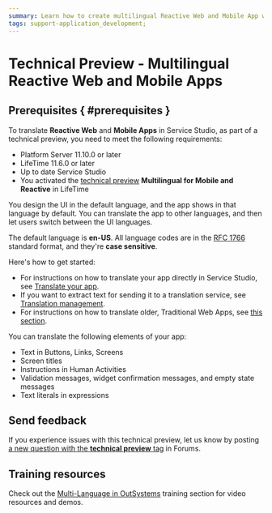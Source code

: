 ```yaml
---
summary: Learn how to create multilingual Reactive Web and Mobile App with OutSystems. This feature is a technical preview.
tags: support-application_development;
---
```


# Technical Preview - Multilingual Reactive Web and Mobile Apps

<div class="info" markdown="1">

## Prerequisites { #prerequisites }

To translate **Reactive Web** and **Mobile Apps** in Service Studio, as part of a technical preview, you need to meet the following requirements:

* Platform Server 11.10.0 or later
* LifeTime 11.6.0 or later
* Up to date Service Studio
* You activated the [technical preview](https://success.outsystems.com/Support/Enterprise_Customers/Upgrading/Technical_Preview_features) **Multilingual for Mobile and Reactive** in LifeTime

</div>

You design the UI in the default language, and the app shows in that language by default. You can translate the app to other languages, and then let users switch between the UI languages.

The default language is **en-US**. All language codes are in the [RFC 1766](https://tools.ietf.org/html/rfc1766) standard format, and they're **case sensitive**.

Here's how to get started:

* For instructions on how to translate your app directly in Service Studio, see [Translate your app](translate-your-app.md).
* If you want to extract text for sending it to a translation service, see [Translation management](translation-management.md).
* For instructions on how to translate older, Traditional Web Apps, see [this section](../multilingual/intro.md).

You can translate the following elements of your app:

* Text in Buttons, Links, Screens
* Screen titles
* Instructions in Human Activities
* Validation messages, widget confirmation messages, and empty state messages
* Text literals in expressions

## Send feedback

If you experience issues with this technical preview, let us know by posting [a new question with the **technical preview** tag](https://www.outsystems.com/forums/tag/6875/technical-preview/) in Forums.

## Training resources

Check out the [Multi-Language in OutSystems](https://www.outsystems.com/training/courses/182/multi-language-in-outsystems/) training section for video resources and demos. 

